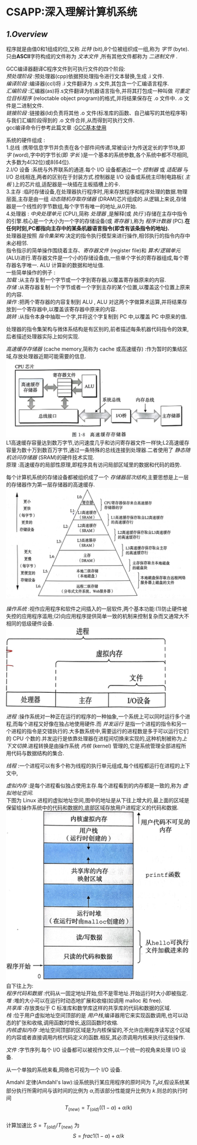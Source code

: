 # **CSAPP:深入理解计算机系统**

## *1.Overview*
程序就是由值0和1组成的位,又称 *比特* (bit),8个位被组织成一组,称为 *字节* (byte).  
只由**ASCII**字符构成的文件称为 *文本文件* ,所有其他文件都称为 *二进制文件* .  

GCC编译器翻译C程序文件到可执行文件的四个阶段:  
*预处理阶段* :预处理器(cpp)依据预处理指令进行文本替换,生成 .i 文件.  
*编译阶段* :编译器(ccl)将 .i 文件翻译为 .s 文件,其包含一个汇编语言程序.  
*汇编阶段* :汇编器(as)将.s文件翻译为机器语言指令,并将其打包成一种叫做 *可重定位目标程序* (reloctable object program)的格式,并将结果保存在 .o 文件中. .o 文件是二进制文件.  
*链接阶段* :链接器(ld)负责将其他 .o 文件(标准库的函数、自己编写的其他程序等)与我们汇编阶段得到的 .o 文件合并,从而得到可执行文件.  
gcc编译命令行参考此篇文章 :[GCC基本使用](https://zhuanlan.zhihu.com/p/404682058)  

系统的硬件组成 :  
1.总线 :携带信息字节并负责在各个部件间传递,常被设计为传送定长的字节块,即 *字* (word),字中的字节长(即 *字长* )是一个基本的系统参数,各个系统中都不尽相同,大多数为4(32位)或8(64位).  
2.I/O 设备 :系统与外界联系的通道.每个 I/O 设备都通过一个 *控制器* 或 *适配器* 与 I/O 总线相连,两者的区别在于封装方式.控制器是 I/O 设备或系统主印制电路板( *主板* )上的芯片组,适配器是一块插在主板插槽上的卡.  
3.主存 :临时存储设备,在处理器执行程序时,用来存放程序和程序处理的数据.物理层面,主存是由一组 *动态随机存取存储器* (DRAM)芯片组成的.从逻辑上来说,存储器是一个线性的字节数组,每个字节有唯一的地址,从0开始.  
4.处理器 : *中央处理单元* (CPU),简称 *处理器* ,是解释(或 *执行* )存储在主存中指令的引擎.核心是一个大小为一个字的存储设备(或 *寄存器* ),称为 *程序计数器* (PC).**在任何时刻,PC都指向主存中的某条机器语言指令(即含有该条指令的地址).**  
处理器是按照 *指令集架构* 决定的指令执行模型来进行操作,相邻执行的指令内存中未必相邻.  
指令指示的简单操作围绕着主存、*寄存器文件* (register file)和 *算术/逻辑单元* (ALU)进行.寄存器文件是一个小的存储设备由,一些单个字长的寄存器组成,每个寄存器名字唯一. ALU 计算新的数据和地址值.  
一些简单操作的例子 :  
*加载* :从主存复制一个字节或一个字到寄存器,以覆盖寄存器原来的内容.  
*存储* :从寄存器复制一个字节或者一个字到主存的某个位置,以覆盖这个位置上原来的内容.  
*操作* :把两个寄存器的内容复制到 ALU , ALU 对这两个字做算术运算,并将结果存放到一个寄存器中,以覆盖该寄存器中原来的内容.  
*跳转* :从指令本身中抽取一个字,并将这个字复制到 PC 中,以覆盖 PC 中原来的值.  

处理器的指令集架构与微体系结构是有区别的,前者描述每条机器代码指令的效果,后者描述处理器实际上如何实现.  

*高速缓存存储器* (cache memory,简称为 cache 或高速缓存) :作为暂时的集结区域,存放处理器近期可能需要的信息.  
![1-1 高速缓存存储器](pictures/1-1%20%E9%AB%98%E9%80%9F%E7%BC%93%E5%AD%98%E5%AD%98%E5%82%A8%E5%99%A8.jpg)  
L1高速缓存容量达到数万字节,访问速度几乎和访问寄存器文件一样快;L2高速缓存容量为数十万到数百万字节,通过一条特殊的总线连接到处理器.二者使用了 *静态随机访问存储器* (SRAM)的硬件技术实现.  
原理 :高速缓存的局部性原理,即程序具有访问局部区域里的数据和代码的趋势.  

每个计算机系统的存储设备都被组织成了一个 *存储器层次结构*,主要思想是上一层的存储器作为第一层存储器的高速缓存.  
![1-2 一个存储器层次结构的示例](pictures/1-2%20%E4%B8%80%E4%B8%AA%E5%AD%98%E5%82%A8%E5%99%A8%E5%B1%82%E6%AC%A1%E7%BB%93%E6%9E%84%E7%9A%84%E7%A4%BA%E4%BE%8B.jpg)  

*操作系统* :视作应用程序和软件之间插入的一层软件,两个基本功能:(1)防止硬件被失控的应用程序滥用;(2)向应用程序提供简单一致的机制来控制复杂而又通常大不相同的低级硬件设备.  
![1-3 操作系统提供的抽象表示](pictures/1-3%20%E6%93%8D%E4%BD%9C%E7%B3%BB%E7%BB%9F%E6%8F%90%E4%BE%9B%E7%9A%84%E6%8A%BD%E8%B1%A1%E8%A1%A8%E7%A4%BA.jpg)  
*进程* :操作系统对一种正在运行的程序的一种抽象,一个系统上可以同时运行多个进程,而每个进程又好像在独占地使用硬件.而 *并发运行* 是指一个进程的指令和另一个进程的指令是交错执行的.大多数系统中,需要运行的进程数是多于可以运行它们的 CPU 个数的.并发运行是依靠处理器在进程间切换来实现的,这种机制被称为*上下文切换*.进程转换是由操作系统 *内核* (kernel) 管理的,它是系统管理全部进程所用代码与数据结构的集合.  

*线程* :一个进程可以有多个称为线程的执行单元组成,每个线程都运行在进程的上下文中,

*虚拟内存* :是每个进程看似独占使用主存.每个进程看到的内存都是一致的,称为 *虚拟地址空间*.  
下图为 Linux 进程的虚拟地址空间,图中的地址是从下往上增大的,最上面的区域是保留给操作系统中的代码和数据的,底部区域存放用户进程定义的代码和数据.
![1-4 进程的虚拟地址空间](pictures/1-4%20%E8%BF%9B%E7%A8%8B%E7%9A%84%E8%99%9A%E6%8B%9F%E5%9C%B0%E5%9D%80%E7%A9%BA%E9%97%B4.jpg)  
自下往上为:  
*程序代码和数据* :代码从一固定地址开始,但不是零地址.开始运行时大小即被指定.  
*堆* :堆的大小可以在运行时动态地扩展和收缩(如调用 malloc 和 free).  
*共享库* :存放类似于 C 标准库和数学库这样的共享库的代码和数据的区域.  
*栈* :位于用户虚拟地址空间顶部的是 *用户栈*,编译器用它来实现函数调用,也可以动态的扩张和收缩,调用函数时增长,返回函数时收缩.  
*内核虚拟内存* :地址空间顶部的区域是为内核保留的,不允许应用程序读写这个区域的内容或者直接调用内核代码定义的函数.相反,其必须调用内核来执行这些操作.  

*文件* :字节序列.每个 I/O 设备都可以被视作文件,以一个统一的视角来处理 I/O 设备.  

从一个单独的系统来看,网络也可视为一个 I/O 设备.  

Amdahl 定律(Amdahl's law):设系统执行某应用程序的原时间为 $T_old$,假设系统某部分执行所需时间与该时间的比例为 $\alpha$,而该部分性能提升比例为 $k$.则总的执行时间  
$$T_(new) = T_(old)((1 - \alpha) + \alpha/k )$$  
计算加速比 $S = T_(old)/T_(new)$ 为  
$$S = frac{1}{(1 - \alpha) + \alpha/k }$$  
